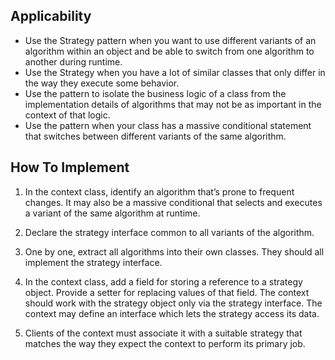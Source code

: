 ## Applicability
- Use the Strategy pattern when you want to use different variants of an algorithm within an object and be able to switch from one algorithm to another during runtime.
- Use the Strategy when you have a lot of similar classes that only differ in the way they execute some behavior.
- Use the pattern to isolate the business logic of a class from the implementation details of algorithms that may not be as important in the context of that logic.
- Use the pattern when your class has a massive conditional statement that switches between different variants of the same algorithm.

## How To Implement
1. In the context class, identify an algorithm that’s prone to frequent changes. It may also be a massive conditional that selects and executes a variant of the same algorithm at runtime.

2. Declare the strategy interface common to all variants of the algorithm.

3. One by one, extract all algorithms into their own classes. They should all implement the strategy interface.

4. In the context class, add a field for storing a reference to a strategy object. Provide a setter for replacing values of that field. The context should work with the strategy object only via the strategy interface. The context may define an interface which lets the strategy access its data.

5. Clients of the context must associate it with a suitable strategy that matches the way they expect the context to perform its primary job.